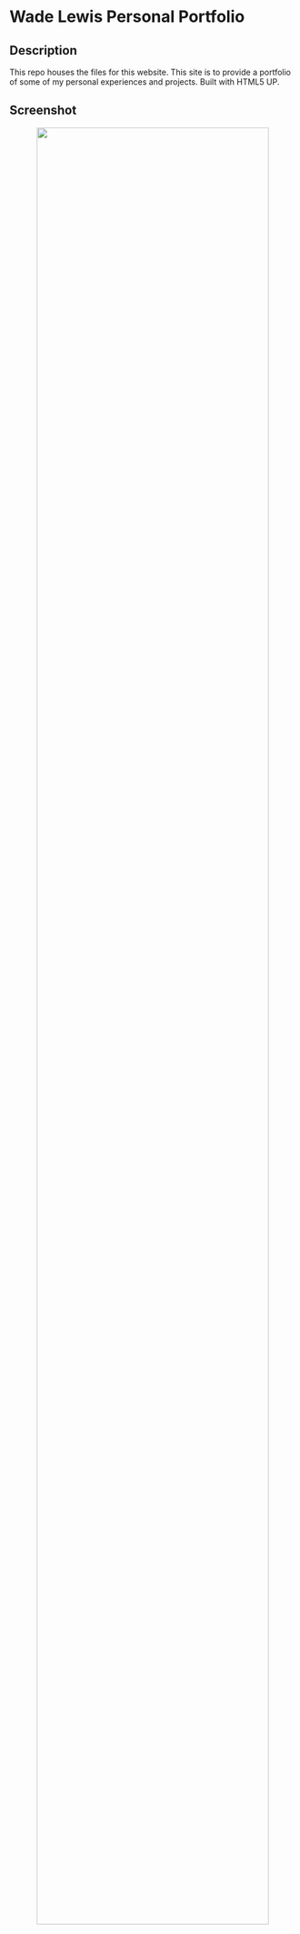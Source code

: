 # Wade Lewis Personal Portfolio

## Description
This repo houses the files for this website. This site is to provide a portfolio of some of my personal experiences and projects. Built with HTML5 UP.

## Screenshot

<p align="center">
  <img src="" width="90%" />
</p>

